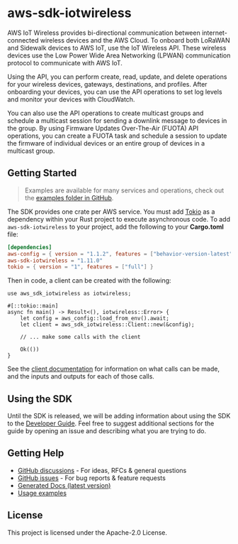 # aws-sdk-iotwireless

AWS IoT Wireless provides bi-directional communication between internet-connected wireless devices and the AWS Cloud. To onboard both LoRaWAN and Sidewalk devices to AWS IoT, use the IoT Wireless API. These wireless devices use the Low Power Wide Area Networking (LPWAN) communication protocol to communicate with AWS IoT.

Using the API, you can perform create, read, update, and delete operations for your wireless devices, gateways, destinations, and profiles. After onboarding your devices, you can use the API operations to set log levels and monitor your devices with CloudWatch.

You can also use the API operations to create multicast groups and schedule a multicast session for sending a downlink message to devices in the group. By using Firmware Updates Over-The-Air (FUOTA) API operations, you can create a FUOTA task and schedule a session to update the firmware of individual devices or an entire group of devices in a multicast group.

## Getting Started

> Examples are available for many services and operations, check out the
> [examples folder in GitHub](https://github.com/awslabs/aws-sdk-rust/tree/main/examples).

The SDK provides one crate per AWS service. You must add [Tokio](https://crates.io/crates/tokio)
as a dependency within your Rust project to execute asynchronous code. To add `aws-sdk-iotwireless` to
your project, add the following to your **Cargo.toml** file:

```toml
[dependencies]
aws-config = { version = "1.1.2", features = ["behavior-version-latest"] }
aws-sdk-iotwireless = "1.11.0"
tokio = { version = "1", features = ["full"] }
```

Then in code, a client can be created with the following:

```rust,no_run
use aws_sdk_iotwireless as iotwireless;

#[::tokio::main]
async fn main() -> Result<(), iotwireless::Error> {
    let config = aws_config::load_from_env().await;
    let client = aws_sdk_iotwireless::Client::new(&config);

    // ... make some calls with the client

    Ok(())
}
```

See the [client documentation](https://docs.rs/aws-sdk-iotwireless/latest/aws_sdk_iotwireless/client/struct.Client.html)
for information on what calls can be made, and the inputs and outputs for each of those calls.

## Using the SDK

Until the SDK is released, we will be adding information about using the SDK to the
[Developer Guide](https://docs.aws.amazon.com/sdk-for-rust/latest/dg/welcome.html). Feel free to suggest
additional sections for the guide by opening an issue and describing what you are trying to do.

## Getting Help

* [GitHub discussions](https://github.com/awslabs/aws-sdk-rust/discussions) - For ideas, RFCs & general questions
* [GitHub issues](https://github.com/awslabs/aws-sdk-rust/issues/new/choose) - For bug reports & feature requests
* [Generated Docs (latest version)](https://awslabs.github.io/aws-sdk-rust/)
* [Usage examples](https://github.com/awslabs/aws-sdk-rust/tree/main/examples)

## License

This project is licensed under the Apache-2.0 License.

